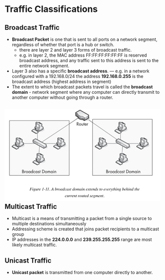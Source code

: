# Traffic Classifications

## Broadcast Traffic

* **Broadcast Packet** is one that is sent to all ports on a network segment, regardless of whether that port is a hub or switch.
  * there are layer 2 and layer 3 forms of broadcast traffic.
  * e.g. in layer 2, the MAC address FF:FF:FF:FF:FF:FF is reserved broadcast address, and any traffic sent to this address is sent to the entire network segment.
* Layer 3 also has a specific **broadcast address**. — e.g. in a network configured with a 192.168.0/24 the address **192.168.0.255** is the broadcast address \(highest address in segment\)
* The extent to which broadcast packets travel is called the **broadcast domain** - network segment where any computer can directly transmit to another computer without going through a router.

## ![](/assets/traffic-1.png)Multicast Traffic

* Multicast is a means of transmitting a packet from a single source to multiple destinations simultaneously
* Addressing scheme is created that joins packet recipients to a multicast group
* IP addresses in the **224.0.0.0** and **239.255.255.255** range are most likely multicast traffic.

## Unicast Traffic

* **Unicast packet** is transmitted from one computer directly to another.



